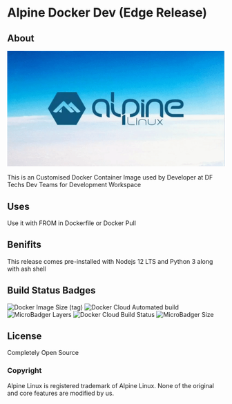 # Alpine Docker Dev (Edge Release)

## About

![Alpine](https://raw.githubusercontent.com/DFCommunity/img-stack/master/ezgif.com-gif-maker.gif)

This is an Customised Docker Container Image used by Developer at DF Techs Dev Teams for Development Workspace 

## Uses

Use it with FROM in Dockerfile or Docker Pull

## Benifits

This release comes pre-installed with Nodejs 12 LTS and Python 3 along with ash shell 

## Build Status Badges

![Docker Image Size (tag)](https://img.shields.io/docker/image-size/dftechs/alpine-dev/latest?style=for-the-badge)
![Docker Cloud Automated build](https://img.shields.io/docker/cloud/automated/dftechs/alpine-dev?logo=docker&style=for-the-badge)
![MicroBadger Layers](https://img.shields.io/microbadger/layers/dftechs/alpine-dev?logo=docker&style=for-the-badge)
![Docker Cloud Build Status](https://img.shields.io/docker/cloud/build/dftechs/alpine-dev?label=Docker%20Build&logo=docker&style=for-the-badge)
![MicroBadger Size](https://img.shields.io/microbadger/image-size/dftechs/alpine-dev?logo=docker&style=for-the-badge)

## License

Completely Open Source

### Copyright

Alpine Linux is registered trademark of Alpine Linux. None of the original and core features are modified by us.
